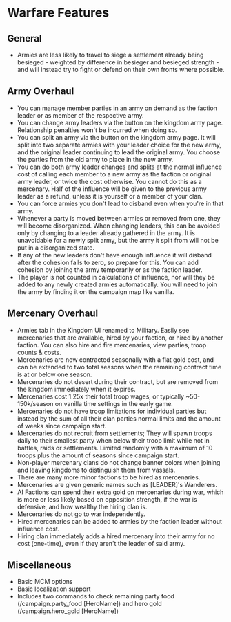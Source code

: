 # Warfare Features

## General
- Armies are less likely to travel to siege a settlement already being besieged - weighted by difference in besieger and besieged strength - and will instead try to fight or defend on their own fronts where possible.

## Army Overhaul
- You can manage member parties in an army on demand as the faction leader or as member of the respective army.
- You can change army leaders via the button on the kingdom army page. Relationship penalties won't be incurred when doing so.
- You can split an army via the button on the kingdom army page. It will split into two separate armies with your leader choice for the new army, and the original leader continuing to lead the original army. You choose the parties from the old army to place in the new army.
- You can do both army leader changes and splits at the normal influence cost of calling each member to a new army as the faction or original army leader, or twice the cost otherwise. You cannot do this as a mercenary. Half of the influence will be given to the previous army leader as a refund, unless it is yourself or a member of your clan.
- You can force armies you don't lead to disband even when you're in that army.
- Whenever a party is moved between armies or removed from one, they will become disorganized. When changing leaders, this can be avoided only by changing to a leader already gathered in the army. It is unavoidable for a newly split army, but the army it split from will not be put in a disorganized state.
- If any of the new leaders don't have enough influence it will disband after the cohesion falls to zero, so prepare for this. You can add cohesion by joining the army temporarily or as the faction leader.
- The player is not counted in calculations of influence, nor will they be added to any newly created armies automatically. You will need to join the army by finding it on the campaign map like vanilla.

## Mercenary Overhaul
- Armies tab in the Kingdom UI renamed to Military. Easily see mercenaries that are available, hired by your faction, or hired by another faction. You can also hire and fire mercenaries, view parties, troop counts & costs.
- Mercenaries are now contracted seasonally with a flat gold cost, and can be extended to two total seasons when the remaining contract time is at or below one season.
- Mercenaries do not desert during their contract, but are removed from the kingdom immediately when it expires.
- Mercenaries cost 1.25x their total troop wages, or typically ~50-150k/season on vanilla time settings in the early game.
- Mercenaries do not have troop limitations for individual parties but instead by the sum of all their clan parties normal limits and the amount of weeks since campaign start.
- Mercenaries do not recruit from settlements; They will spawn troops daily to their smallest party when below their troop limit while not in battles, raids or settlements. Limited randomly with a maximum of 10 troops plus the amount of seasons since campaign start.
- Non-player mercenary clans do not change banner colors when joining and leaving kingdoms to distinguish them from vassals.
- There are many more minor factions to be hired as mercenaries.
- Mercenaries are given generic names such as [LEADER]'s Wanderers.
- AI Factions can spend their extra gold on mercenaries during war, which is more or less likely based on opposition strength, if the war is defensive, and how wealthy the hiring clan is.
- Mercenaries do not go to war independently.
- Hired mercenaries can be added to armies by the faction leader without influence cost.
- Hiring clan immediately adds a hired mercenary into their army for no cost (one-time), even if they aren't the leader of said army.

## Miscellaneous
- Basic MCM options
- Basic localization support
- Includes two commands to check remaining party food (/campaign.party_food [HeroName]) and hero gold (/campaign.hero_gold [HeroName])